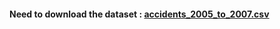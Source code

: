 #### Need to download the dataset : [accidents_2005_to_2007.csv](https://www.kaggle.com/daveianhickey/2000-16-traffic-flow-england-scotland-wales/download/iazxAxyfmWGqVE8KvseI%2Fversions%2FzDtXhlWGcjihH3SSKnjo%2Ffiles%2Faccidents_2005_to_2007.csv?datasetVersionNumber=10)
